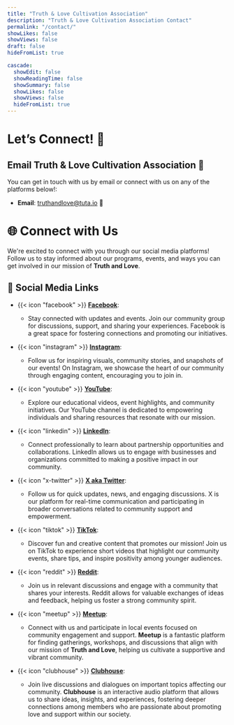 ```yaml
---
title: "Truth & Love Cultivation Association"
description: "Truth & Love Cultivation Association Contact"
permalink: "/contact/"
showLikes: false
showViews: false
draft: false
hideFromList: true

cascade:
  showEdit: false
  showReadingTime: false
  showSummary: false
  showLikes: false
  showViews: false
  hideFromList: true
---
```


# Let’s Connect! 🤝

## Email Truth & Love Cultivation Association 📧

You can get in touch with us by email or connect with us on any of the platforms below!:

- **Email**: [truthandlove@tuta.io](mailto:truthandlove@tuta.io) 📧

# 🌐 Connect with Us

We're excited to connect with you through our social media platforms! Follow us to stay informed about our programs, events, and ways you can get involved in our mission of **Truth and Love**.

## 📱 Social Media Links

- {{< icon "facebook" >}}
**[Facebook](https://www.facebook.com/truthandlove)**: 
  - Stay connected with updates and events. Join our community group for discussions, support, and sharing your experiences. Facebook is a great space for fostering connections and promoting our initiatives.

- {{< icon "instagram" >}}
**[Instagram](https://www.instagram.com/truthandlove)**: 
  - Follow us for inspiring visuals, community stories, and snapshots of our events! On Instagram, we showcase the heart of our community through engaging content, encouraging you to join in.

- {{< icon "youtube" >}}
**[YouTube](https://youtube.com/c/TruthAndLoveCommunity)**: 
  - Explore our educational videos, event highlights, and community initiatives. Our YouTube channel is dedicated to empowering individuals and sharing resources that resonate with our mission.

- {{< icon "linkedin" >}}
**[LinkedIn](https://www.linkedin.com/in/truthandlove)**: 
  - Connect professionally to learn about partnership opportunities and collaborations. LinkedIn allows us to engage with businesses and organizations committed to making a positive impact in our community.

- {{< icon "x-twitter" >}}
**[X aka Twitter](https://twitter.com/truthandlove)**: 
  - Follow us for quick updates, news, and engaging discussions. X is our platform for real-time communication and participating in broader conversations related to community support and empowerment.

- {{< icon "tiktok" >}}
**[TikTok](https://www.tiktok.com/@truthandlove)**: 
  - Discover fun and creative content that promotes our mission! Join us on TikTok to experience short videos that highlight our community events, share tips, and inspire positivity among younger audiences.

- {{< icon "reddit" >}}
**[Reddit](https://www.reddit.com/user/truthandlove)**: 
  - Join us in relevant discussions and engage with a community that shares your interests. Reddit allows for valuable exchanges of ideas and feedback, helping us foster a strong community spirit.

- {{< icon "meetup" >}}
**[Meetup](https://www.meetup.com/truthandlove)**: 
  - Connect with us and participate in local events focused on community engagement and support. **Meetup** is a fantastic platform for finding gatherings, workshops, and discussions that align with our mission of **Truth and Love**, helping us cultivate a supportive and vibrant community.

- {{< icon "clubhouse" >}}
**[Clubhouse](https://www.clubhouse.com/truthandlove)**: 
  - Join live discussions and dialogues on important topics affecting our community. **Clubhouse** is an interactive audio platform that allows us to share ideas, insights, and experiences, fostering deeper connections among members who are passionate about promoting love and support within our society.




